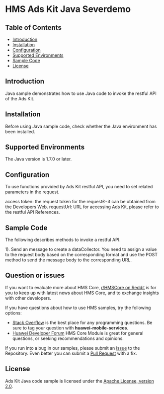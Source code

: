 # HMS Ads Kit Java Severdemo

## Table of Contents

 * [Introduction](#introduction)
 * [Installation](#installation)
 * [Configuration ](#configuration )
 * [Supported Environments](#supported-environments)
 * [Sample Code](#sample-code)
 * [License](#license)
 
 
## Introduction
Java sample demonstrates how to use Java code to invoke the restful API of the Ads Kit.

## Installation
Before using Java sample code, check whether the Java environment has been installed. 
    
## Supported Environments
The Java version is 1.7.0 or later.
    
## Configuration 
To use functions provided by Ads Kit restful API, you need to set related parameters in the request.
    
access token:  the request token for the request£¬it can be obtained from the Developers Web.
requestUrl:    URL for accessing Ads Kit, please refer to the restful API References.
	
## Sample Code
The following describes methods to invoke a restful API.

1). Send an message to create a dataCollector.
You need to assign a value to the request body based on the corresponding format and use the POST method to send the message body to the corresponding URL.

## Question or issues
If you want to evaluate more about HMS Core,
[r/HMSCore on Reddit](https://www.reddit.com/r/HMSCore/) is for you to keep up with latest news about HMS Core, and to exchange insights with other developers.

If you have questions about how to use HMS samples, try the following options:
- [Stack Overflow](https://stackoverflow.com/questions/tagged/huawei-mobile-services) is the best place for any programming questions. Be sure to tag your question with 
**huawei-mobile-services**.
- [Huawei Developer Forum](https://forums.developer.huawei.com/forumPortal/en/home?fid=0101187876626530001) HMS Core Module is great for general questions, or seeking recommendations and opinions.

If you run into a bug in our samples, please submit an [issue](https://github.com/HMS-Core/hms-ads-severdemo/issues) to the Repository. Even better you can submit a [Pull Request](https://github.com/HMS-Core/hms-ads-severdemo/pulls) with a fix.

##  License
Ads Kit Java code sample is licensed under the [Apache License, version 2.0](http://www.apache.org/licenses/LICENSE-2.0).

